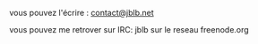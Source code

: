 <!--t contact t-->


vous pouvez l'écrire : contact@jblb.net

vous pouvez me retrover sur IRC: jblb sur le reseau freenode.org